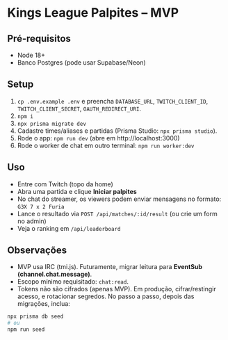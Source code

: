 # Kings League Palpites – MVP

## Pré-requisitos
- Node 18+
- Banco Postgres (pode usar Supabase/Neon)

## Setup
1. `cp .env.example .env` e preencha `DATABASE_URL`, `TWITCH_CLIENT_ID`, `TWITCH_CLIENT_SECRET`, `OAUTH_REDIRECT_URI`.
2. `npm i`
3. `npx prisma migrate dev`
4. Cadastre times/aliases e partidas (Prisma Studio: `npx prisma studio`).
5. Rode o app: `npm run dev` (abre em http://localhost:3000)
6. Rode o worker de chat em outro terminal: `npm run worker:dev`

## Uso
- Entre com Twitch (topo da home)
- Abra uma partida e clique **Iniciar palpites**
- No chat do streamer, os viewers podem enviar mensagens no formato: `G3X 7 x 2 Furia`
- Lance o resultado via `POST /api/matches/:id/result` (ou crie um form no admin)
- Veja o ranking em `/api/leaderboard`

## Observações
- MVP usa IRC (tmi.js). Futuramente, migrar leitura para **EventSub (channel.chat.message)**.
- Escopo mínimo requisitado: `chat:read`.
- Tokens não são cifrados (apenas MVP). Em produção, cifrar/restingir acesso, e rotacionar segredos.
No passo a passo, depois das migrações, inclua:


```bash
npx prisma db seed
# ou
npm run seed
